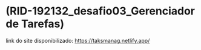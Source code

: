 # (RID-192132_desafio03_Gerenciador de Tarefas)

link do site disponibilizado: https://taksmanag.netlify.app/
